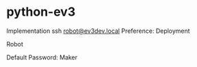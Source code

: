 # python-ev3

Implementation
ssh robot@ev3dev.local
Preference: Deployment

Robot

Default Password: Maker
